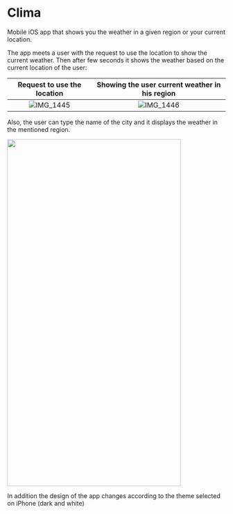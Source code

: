 # Clima
Mobile iOS app that shows you the weather in a given region or your current location.

The app meets a user with the request to use the location to show the current weather.
Then after few seconds it shows the weather based on the current location of the user:

Request to use the location       |   Showing the user current weather in his region
:--------------------------------:|:------------------------------------------------:
![IMG_1445](https://user-images.githubusercontent.com/121186235/236451904-0f7d0727-6565-4040-8c8e-9290f01d2383.PNG)   |   ![IMG_1446](https://user-images.githubusercontent.com/121186235/236452074-948ce67f-d3fd-4cb5-90ae-68a076f03302.PNG)

Also, the user can type the name of the city and it displays the weather in the mentioned region.

<img src="https://user-images.githubusercontent.com/121186235/236452214-7dd507b3-0a41-42c3-9c3c-351e76a99f6d.PNG" data-canonical-src="https://user-images.githubusercontent.com/121186235/236452214-7dd507b3-0a41-42c3-9c3c-351e76a99f6d.PNG" width="400" height="800" />

In addition the design of the app changes according to the theme selected on iPhone (dark and white)
